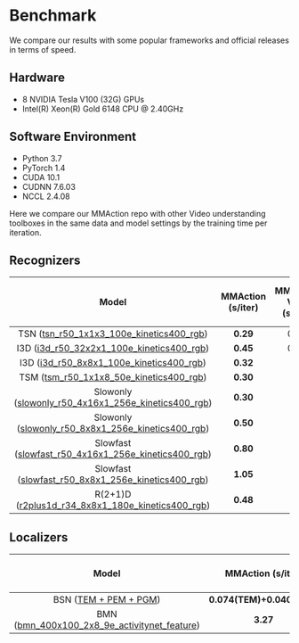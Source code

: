 # Benchmark

We compare our results with some popular frameworks and official releases in terms of speed.

## Hardware

- 8 NVIDIA Tesla V100 (32G) GPUs
- Intel(R) Xeon(R) Gold 6148 CPU @ 2.40GHz

## Software Environment

- Python 3.7
- PyTorch 1.4
- CUDA 10.1
- CUDNN 7.6.03
- NCCL 2.4.08

Here we compare our MMAction repo with other Video understanding toolboxes in the same data and model settings
by the training time per iteration.

## Recognizers

| Model | MMAction (s/iter) | MMAction V0.1 (s/iter) | temporal-shift-module (s/iter) | PySlowFast (s/iter) |
| :---: | :---------------: | :--------------------: | :----------------------------: | :-----------------: |
| TSN ([tsn_r50_1x1x3_100e_kinetics400_rgb](/configs/recognition/tsn/tsn_r50_1x1x3_100e_kinetics400_rgb.py))   | **0.29** | 0.36 | 0.45 | x |
| I3D ([i3d_r50_32x2x1_100e_kinetics400_rgb](/configs/recognition/i3d/i3d_r50_32x2x1_100e_kinetics400_rgb.py)) | **0.45** | 0.58 | x | x |
| I3D ([i3d_r50_8x8x1_100e_kinetics400_rgb](/configs/recognition/i3d/i3d_r50_8x8x1_100e_kinetics400_rgb.py))   | **0.32** | x | x | 0.56 |
| TSM ([tsm_r50_1x1x8_50e_kinetics400_rgb](/configs/recognition/tsm/tsm_r50_1x1x8_50e_kinetics400_rgb.py))     | **0.30** | x | 0.38 | x |
| Slowonly ([slowonly_r50_4x16x1_256e_kinetics400_rgb](/configs/recognition/slowonly/slowonly_r50_4x16x1_256e_kinetics400_rgb.py)) | **0.30** | x | x | 1.03 |
| Slowonly ([slowonly_r50_8x8x1_256e_kinetics400_rgb](/configs/recognition/slowonly/slowonly_r50_8x8x1_256e_kinetics400_rgb.py))   | **0.50** | x | x | 1.29 |
| Slowfast ([slowfast_r50_4x16x1_256e_kinetics400_rgb](/configs/recognition/slowfast/slowfast_r50_4x16x1_256e_kinetics400_rgb.py)) | **0.80** | x | x | 1.40 |
| Slowfast ([slowfast_r50_8x8x1_256e_kinetics400_rgb](/configs/recognition/slowfast/slowfast_r50_8x8x1_256e_kinetics400_rgb.py))   | **1.05** | x | x | 1.41 |
| R(2+1)D ([r2plus1d_r34_8x8x1_180e_kinetics400_rgb](/configs/recognition/r2plus1d/r2plus1d_r34_8x8x1_180e_kinetics400_rgb.py))    | **0.48** | x | x | x |

## Localizers

| Model | MMAction (s/iter) | BSN-boundary-sensitive-network (s/iter) |
| :---: | :---------------: | :-------------------------------------: |
| BSN ([TEM + PEM + PGM](/configs/localization/bsn)) | **0.074(TEM)+0.040(PEM)** | 0.101(TEM)+0.040(PEM) |
| BMN ([bmn_400x100_2x8_9e_activitynet_feature](/configs/localization/bmn/bmn_400x100_2x8_9e_activitynet_feature.py)) | **3.27** | 3.30 |
